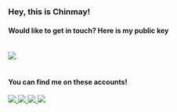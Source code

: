 ### Hey, this is Chinmay! 

<!--
**chinmxy/chinmxy** is a ✨ _special_ ✨ repository because its `README.md` (this file) appears on your GitHub profile.

Here are some ideas to get you started:

- 🔭 I’m currently working on ...
- 🌱 I’m currently learning ...
- 👯 I’m looking to collaborate on ...
- 🤔 I’m looking for help with ...
- 💬 Ask me about ...
- 📫 How to reach me: ...
- 😄 Pronouns: ...
- ⚡ Fun fact: ...
-->
#### Would like to get in touch? Here is my public key
 <br> 
 <a href='https://keybase.io/chinmxy'><img src="https://img.shields.io/badge/PGP-7CEF%209761%20656C%20436F-brightgreen&style=for-the-badge"/></a></br>
 <br>


#### You can find me on these accounts!

<p>
  
 <a href="https://chinmaygawde.ml/" target="_blank">
  <img src="https://img.shields.io/badge/website-%23E34F26.svg?&style=for-the-badge" />
</a> 
 
 <a href="https://twitter.com/chinmayxo" target="_blank">
  <img src="https://img.shields.io/badge/twitter-%231DA1F2.svg?&style=for-the-badge&logo=twitter&logoColor=white" />
</a> 

<a href="https://www.linkedin.com/in/chinmaygawde/" target="_blank">
  <img src="https://img.shields.io/badge/linkedin-%230077B5.svg?&style=for-the-badge&logo=linkedin&logoColor=white" />
</a> 

<!---
<a href="https://dev.to/pushpak1300/" target="_blank">
  <img src="http://img.shields.io/badge/dev.to-gray?style=for-the-badge&logo=dev.to&?logoColor=white?logoWidth=100?label=" />
</a> 


<a href="https://stackoverflow.com/users/11074838/pushpak-chhajed" target="_blank">
  <img src="http://img.shields.io/badge/STACKOVERFLOW-black?style=for-the-badge&logo=stackoverflow" />
</a> 
-->

<a href="https://www.reddit.com/user/chinmxy" target="_blank">
  <img src="http://img.shields.io/badge/reddit-gray?style=for-the-badge&logo=reddit" />
</a> 

</p>
